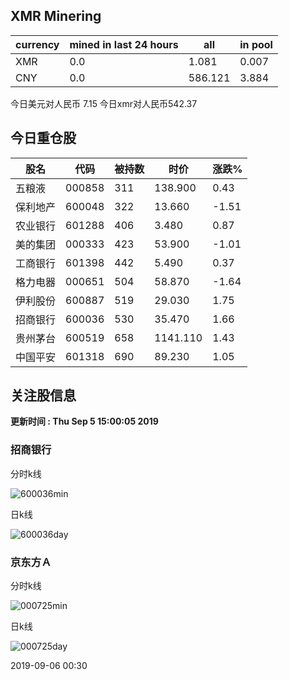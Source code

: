 ## XMR Minering

|currency|mined in last 24 hours|all|in pool|
|---|---|---|---|
|XMR|0.0|1.081|0.007|
|CNY|0.0|586.121|3.884|

今日美元对人民币 7.15	今日xmr对人民币542.37


## 今日重仓股 

|股名|代码|被持数|时价|涨跌%|
|---|---|---|---|---|
|五粮液|000858|311|138.900|0.43|
|保利地产|600048|322|13.660|-1.51|
|农业银行|601288|406|3.480|0.87|
|美的集团|000333|423|53.900|-1.01|
|工商银行|601398|442|5.490|0.37|
|格力电器|000651|504|58.870|-1.64|
|伊利股份|600887|519|29.030|1.75|
|招商银行|600036|530|35.470|1.66|
|贵州茅台|600519|658|1141.110|1.43|
|中国平安|601318|690|89.230|1.05|

## 关注股信息
**更新时间 : Thu Sep  5 15:00:05 2019**
### 招商银行 
分时k线

![600036min](http://image.sinajs.cn/newchart/min/n/sh600036.gif)

日k线

![600036day](http://image.sinajs.cn/newchart/daily/n/sh600036.gif)

### 京东方Ａ 
分时k线

![000725min](http://image.sinajs.cn/newchart/min/n/sz000725.gif)

日k线

![000725day](http://image.sinajs.cn/newchart/daily/n/sz000725.gif)

2019-09-06 00:30